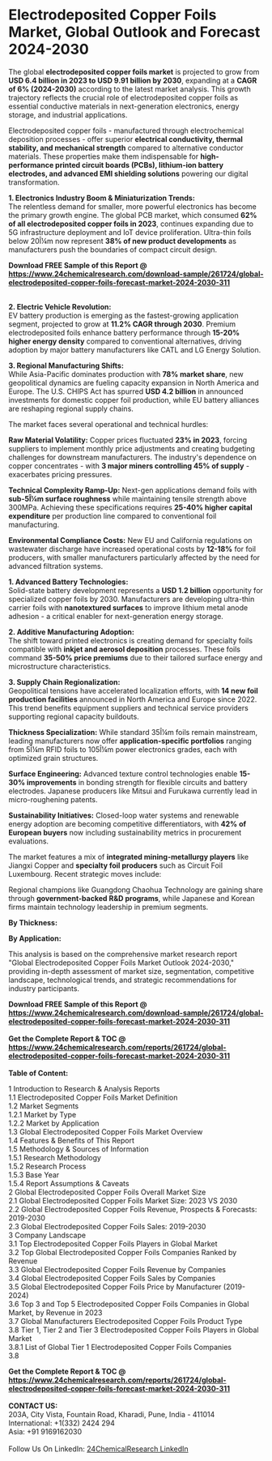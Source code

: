 <h1>Electrodeposited Copper Foils Market, Global Outlook and Forecast 2024-2030</h1><p>The global <strong>electrodeposited copper foils market</strong> is projected to grow from <strong>USD 6.4 billion in 2023 to USD 9.91 billion by 2030</strong>, expanding at a <strong>CAGR of 6% (2024-2030)</strong> according to the latest market analysis. This growth trajectory reflects the crucial role of electrodeposited copper foils as essential conductive materials in next-generation electronics, energy storage, and industrial applications.</p><p>Electrodeposited copper foils - manufactured through electrochemical deposition processes - offer superior <strong>electrical conductivity, thermal stability, and mechanical strength</strong> compared to alternative conductor materials. These properties make them indispensable for <strong>high-performance printed circuit boards (PCBs), lithium-ion battery electrodes, and advanced EMI shielding solutions</strong> powering our digital transformation.</p><p><strong>1. Electronics Industry Boom &amp; Miniaturization Trends:</strong><br>
The relentless demand for smaller, more powerful electronics has become the primary growth engine. The global PCB market, which consumed <strong>62% of all electrodeposited copper foils in 2023</strong>, continues expanding due to 5G infrastructure deployment and IoT device proliferation. Ultra-thin foils below 20Î¼m now represent <strong>38% of new product developments</strong> as manufacturers push the boundaries of compact circuit design.</p><div><b>Download FREE Sample of this Report @ 
            <a href="https://www.24chemicalresearch.com/download-sample/261724/global-electrodeposited-copper-foils-forecast-market-2024-2030-311">
            https://www.24chemicalresearch.com/download-sample/261724/global-electrodeposited-copper-foils-forecast-market-2024-2030-311</a></b></div><br><p><strong>2. Electric Vehicle Revolution:</strong><br>
EV battery production is emerging as the fastest-growing application segment, projected to grow at <strong>11.2% CAGR through 2030</strong>. Premium electrodeposited foils enhance battery performance through <strong>15-20% higher energy density</strong> compared to conventional alternatives, driving adoption by major battery manufacturers like CATL and LG Energy Solution.</p><p><strong>3. Regional Manufacturing Shifts:</strong><br>
While Asia-Pacific dominates production with <strong>78% market share</strong>, new geopolitical dynamics are fueling capacity expansion in North America and Europe. The U.S. CHIPS Act has spurred <strong>USD 4.2 billion</strong> in announced investments for domestic copper foil production, while EU battery alliances are reshaping regional supply chains.</p><p>The market faces several operational and technical hurdles:</p><p><strong>Raw Material Volatility:</strong> 
Copper prices fluctuated <strong>23% in 2023</strong>, forcing suppliers to implement monthly price adjustments and creating budgeting challenges for downstream manufacturers. The industry's dependence on copper concentrates - with <strong>3 major miners controlling 45% of supply</strong> - exacerbates pricing pressures.</p><p><strong>Technical Complexity Ramp-Up:</strong>
Next-gen applications demand foils with <strong>sub-5Î¼m surface roughness</strong> while maintaining tensile strength above 300MPa. Achieving these specifications requires <strong>25-40% higher capital expenditure</strong> per production line compared to conventional foil manufacturing.</p><p><strong>Environmental Compliance Costs:</strong>
New EU and California regulations on wastewater discharge have increased operational costs by <strong>12-18%</strong> for foil producers, with smaller manufacturers particularly affected by the need for advanced filtration systems.</p><p><strong>1. Advanced Battery Technologies:</strong><br>
Solid-state battery development represents a <strong>USD 1.2 billion</strong> opportunity for specialized copper foils by 2030. Manufacturers are developing ultra-thin carrier foils with <strong>nanotextured surfaces</strong> to improve lithium metal anode adhesion - a critical enabler for next-generation energy storage.</p><p><strong>2. Additive Manufacturing Adoption:</strong><br>
The shift toward printed electronics is creating demand for specialty foils compatible with <strong>inkjet and aerosol deposition</strong> processes. These foils command <strong>35-50% price premiums</strong> due to their tailored surface energy and microstructure characteristics.</p><p><strong>3. Supply Chain Regionalization:</strong><br>
Geopolitical tensions have accelerated localization efforts, with <strong>14 new foil production facilities</strong> announced in North America and Europe since 2022. This trend benefits equipment suppliers and technical service providers supporting regional capacity buildouts.</p><p><strong>Thickness Specialization:</strong> 
While standard 35Î¼m foils remain mainstream, leading manufacturers now offer <strong>application-specific portfolios</strong> ranging from 5Î¼m RFID foils to 105Î¼m power electronics grades, each with optimized grain structures.</p><p><strong>Surface Engineering:</strong>
Advanced texture control technologies enable <strong>15-30% improvements</strong> in bonding strength for flexible circuits and battery electrodes. Japanese producers like Mitsui and Furukawa currently lead in micro-roughening patents.</p><p><strong>Sustainability Initiatives:</strong>
Closed-loop water systems and renewable energy adoption are becoming competitive differentiators, with <strong>42% of European buyers</strong> now including sustainability metrics in procurement evaluations.</p><p>The market features a mix of <strong>integrated mining-metallurgy players</strong> like Jiangxi Copper and <strong>specialty foil producers</strong> such as Circuit Foil Luxembourg. Recent strategic moves include:</p><p>Regional champions like Guangdong Chaohua Technology are gaining share through <strong>government-backed R&amp;D programs</strong>, while Japanese and Korean firms maintain technology leadership in premium segments.</p><p><strong>By Thickness:</strong></p><p><strong>By Application:</strong></p><p>This analysis is based on the comprehensive market research report "Global Electrodeposited Copper Foils Market Outlook 2024-2030," providing in-depth assessment of market size, segmentation, competitive landscape, technological trends, and strategic recommendations for industry participants.</p><div><b>Download FREE Sample of this Report @ 
            <a href="https://www.24chemicalresearch.com/download-sample/261724/global-electrodeposited-copper-foils-forecast-market-2024-2030-311">
            https://www.24chemicalresearch.com/download-sample/261724/global-electrodeposited-copper-foils-forecast-market-2024-2030-311</a></b></div><br><div><b>Get the Complete Report & TOC @ 
            <a href="https://www.24chemicalresearch.com/reports/261724/global-electrodeposited-copper-foils-forecast-market-2024-2030-311">
            https://www.24chemicalresearch.com/reports/261724/global-electrodeposited-copper-foils-forecast-market-2024-2030-311</a></b></div><br>
            <b>Table of Content:</b><p>1 Introduction to Research & Analysis Reports<br />
    1.1 Electrodeposited Copper Foils Market Definition<br />
    1.2 Market Segments<br />
        1.2.1 Market by Type<br />
        1.2.2 Market by Application<br />
    1.3 Global Electrodeposited Copper Foils Market Overview<br />
    1.4 Features & Benefits of This Report<br />
    1.5 Methodology & Sources of Information<br />
        1.5.1 Research Methodology<br />
        1.5.2 Research Process<br />
        1.5.3 Base Year<br />
        1.5.4 Report Assumptions & Caveats<br />
2 Global Electrodeposited Copper Foils Overall Market Size<br />
    2.1 Global Electrodeposited Copper Foils Market Size: 2023 VS 2030<br />
    2.2 Global Electrodeposited Copper Foils Revenue, Prospects & Forecasts: 2019-2030<br />
    2.3 Global Electrodeposited Copper Foils Sales: 2019-2030<br />
3 Company Landscape<br />
    3.1 Top Electrodeposited Copper Foils Players in Global Market<br />
    3.2 Top Global Electrodeposited Copper Foils Companies Ranked by Revenue<br />
    3.3 Global Electrodeposited Copper Foils Revenue by Companies<br />
    3.4 Global Electrodeposited Copper Foils Sales by Companies<br />
    3.5 Global Electrodeposited Copper Foils Price by Manufacturer (2019-2024)<br />
    3.6 Top 3 and Top 5 Electrodeposited Copper Foils Companies in Global Market, by Revenue in 2023<br />
    3.7 Global Manufacturers Electrodeposited Copper Foils Product Type<br />
    3.8 Tier 1, Tier 2 and Tier 3 Electrodeposited Copper Foils Players in Global Market<br />
        3.8.1 List of Global Tier 1 Electrodeposited Copper Foils Companies<br />
        3.8</p><div><b>Get the Complete Report & TOC @ 
            <a href="https://www.24chemicalresearch.com/reports/261724/global-electrodeposited-copper-foils-forecast-market-2024-2030-311">
            https://www.24chemicalresearch.com/reports/261724/global-electrodeposited-copper-foils-forecast-market-2024-2030-311</a></b></div><br><b>CONTACT US:</b><br>
            203A, City Vista, Fountain Road, Kharadi, Pune, India - 411014<br>
            International: +1(332) 2424 294<br>
            Asia: +91 9169162030 <br><br>
            Follow Us On LinkedIn: <a href="https://www.linkedin.com/company/24chemicalresearch/">24ChemicalResearch LinkedIn</a>
